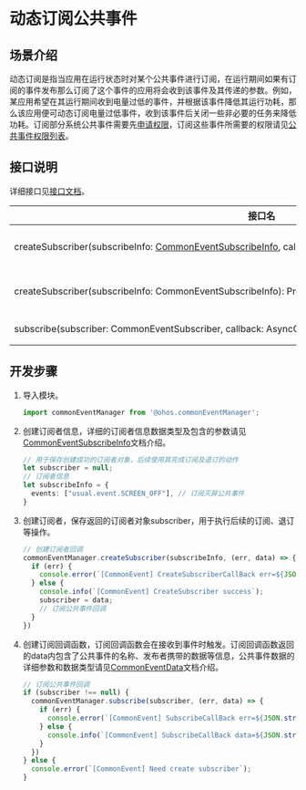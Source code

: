 # 动态订阅公共事件


## 场景介绍

动态订阅是指当应用在运行状态时对某个公共事件进行订阅，在运行期间如果有订阅的事件发布那么订阅了这个事件的应用将会收到该事件及其传递的参数。例如，某应用希望在其运行期间收到电量过低的事件，并根据该事件降低其运行功耗，那么该应用便可动态订阅电量过低事件，收到该事件后关闭一些非必要的任务来降低功耗。订阅部分系统公共事件需要先[申请权限](../security/accesstoken-guidelines.md)，订阅这些事件所需要的权限请见[公共事件权限列表](../reference/apis/js-apis-commonEventManager.md#support)。


## 接口说明

详细接口见[接口文档](../reference/apis/js-apis-commonEventManager.md#commoneventmanagersubscribe)。

| 接口名 | 接口描述 |
| -------- | -------- |
| createSubscriber(subscribeInfo:&nbsp;[CommonEventSubscribeInfo](../reference/apis/js-apis-commonEventManager.md#commoneventsubscribeinfo),&nbsp;callback:&nbsp;AsyncCallback&lt;[CommonEventData](../reference/apis/js-apis-commonEventManager.md#commoneventdata)&gt;):&nbsp;void | 创建订阅者对象（callback） |
| createSubscriber(subscribeInfo:&nbsp;CommonEventSubscribeInfo):&nbsp;Promise&lt;CommonEventSubscriber&gt; | 创建订阅者对象（promise） |
| subscribe(subscriber:&nbsp;CommonEventSubscriber,&nbsp;callback:&nbsp;AsyncCallback):&nbsp;void | 订阅公共事件 |


## 开发步骤

1. 导入模块。
   
   ```ts
   import commonEventManager from '@ohos.commonEventManager';
   ```

2. 创建订阅者信息，详细的订阅者信息数据类型及包含的参数请见[CommonEventSubscribeInfo](../reference/apis/js-apis-commonEventManager.md#commoneventsubscribeinfo)文档介绍。
   
   ```ts
   // 用于保存创建成功的订阅者对象，后续使用其完成订阅及退订的动作
   let subscriber = null;
   // 订阅者信息
   let subscribeInfo = {
     events: ["usual.event.SCREEN_OFF"], // 订阅灭屏公共事件
   }
   ```

3. 创建订阅者，保存返回的订阅者对象subscriber，用于执行后续的订阅、退订等操作。
   
   ```ts
   // 创建订阅者回调
   commonEventManager.createSubscriber(subscribeInfo, (err, data) => {
     if (err) {
       console.error(`[CommonEvent] CreateSubscriberCallBack err=${JSON.stringify(err)}`);
     } else {
       console.info(`[CommonEvent] CreateSubscriber success`);
       subscriber = data;
       // 订阅公共事件回调
     }
   })
   ```

4. 创建订阅回调函数，订阅回调函数会在接收到事件时触发。订阅回调函数返回的data内包含了公共事件的名称、发布者携带的数据等信息，公共事件数据的详细参数和数据类型请见[CommonEventData](../reference/apis/js-apis-commonEventManager.md#commoneventdata)文档介绍。
   
   ```ts
   // 订阅公共事件回调
   if (subscriber !== null) {
     commonEventManager.subscribe(subscriber, (err, data) => {
       if (err) {
         console.error(`[CommonEvent] SubscribeCallBack err=${JSON.stringify(err)}`);
       } else {
         console.info(`[CommonEvent] SubscribeCallBack data=${JSON.stringify(data)}`);
       }
     })
   } else {
     console.error(`[CommonEvent] Need create subscriber`);
   }
   ```
